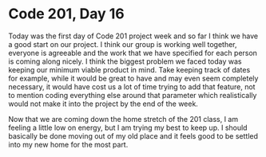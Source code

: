 <h1>Code 201, Day 16</h1>

<p>
  Today was the first day of Code 201 project week and so far I think we have a good start on our project. I think our group is working well together, everyone is agreeable and the work that we have specified for each person is coming along nicely. I think the biggest problem we faced today was keeping our minimum viable product in mind. Take keeping track of dates for example, while it would be great to have and may even seem completely necessary, it would have cost us a lot of time trying to add that feature, not to mention coding everything else around that parameter which realistically would not make it into the project by the end of the week.
  </p>

  <p>
    Now that we are coming down the home stretch of the 201 class, I am feeling a little low on energy, but I am trying my best to keep up. I should basically be done moving out of my old place and it feels good to be settled into my new home for the most part.
  </p>
